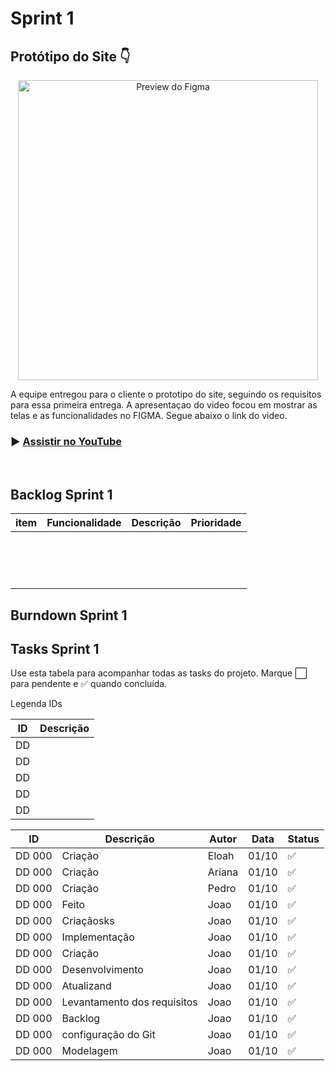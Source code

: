# Sprint 1 

## Protótipo do Site 👇



<p align="center">
  <img src="https://raw.githubusercontent.com/404NotFound-ABP/AgriRSLAB_Portal/main/imagens/1.1Imagens%20Git/GifFigma.gif" alt="Preview do Figma" width="480">
</p>




A equipe entregou para o cliente o prototipo do site, seguindo os requisitos para essa primeira entrega. A apresentaçao do video focou em mostrar as telas e as funcionalidades no FIGMA. Segue abaixo o link do video. 


### ▶ [Assistir no YouTube](https://www.youtube.com/watch?v=8NwBtAC9zXE)


<br>



## Backlog Sprint 1 

| item | Funcionalidade | Descrição | Prioridade |
|------|----------------|-----------|------------|
|      |                |           |            |
|      |                |           |            |
|      |                |           |            |
|      |                |           |            |
|      |                |           |            |
|      |                |           |            |
|      |                |           |            |
|      |                |           |            |
|      |                |           |            |
|      |                |           |            |
|      |                |           |            |
|      |                |           |            |
|      |                |           |            |
|      |                |           |            |
|      |                |           |            |



## Burndown Sprint 1





## Tasks Sprint 1

Use esta tabela para acompanhar todas as tasks do projeto. Marque ⬜ para pendente e ✅ quando concluída.

Legenda IDs

| ID | Descrição                              |
|----|----------------------------------------|
| DD |                 |
| DD |   |
| DD |        |
| DD |      |
| DD |        |



| ID       | Descrição                                                                                      | Autor               | Data     | Status  |
|----------|------------------------------------------------------------------------------------------------|-------------------|----------|---------|
| DD 000   | Criação                                              | Eloah     | 01/10   | ✅      |
| DD 000     | Criação           | Ariana  | 01/10    | ✅      |
| DD 000     | Criação                    | Pedro | 01/10     | ✅      |
| DD 000     | Feito        | Joao      | 01/10    | ✅      |
| DD 000     | Criaçãosks                                                           | Joao     |01/10     | ✅      |
| DD 000     | Implementação    |  Joao        | 01/10     | ✅      |
| DD 000     | Criação                                  |  Joao   | 01/10    | ✅      |
| DD 000     | Desenvolvimento                                                          | Joao   | 01/10     | ✅      |
| DD 000     | Atualizand                                       | Joao        |01/10    | ✅      |
| DD 000     | Levantamento dos requisitos        |  Joao        | 01/10    | ✅      |
| DD 000     | Backlog                                                    |  Joao        | 01/10     |   ✅   |
| DD 000     |  configuração do Git     |   Joao                   | 01/10          | ✅      |
| DD 000     | Modelagem                                                 |   Joao                |     01/10     | ✅      |







